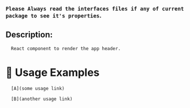 ### `Please Always read the interfaces files if any of current package to see it's properties`.

## Description:

```sh
  React component to render the app header.
```

# 🔨 Usage Examples

```typescript
  [A](some usage link)

  [B](another usage link)
```
